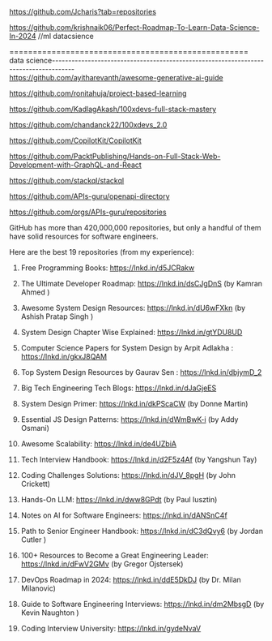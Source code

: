 https://github.com/Jcharis?tab=repositories

https://github.com/krishnaik06/Perfect-Roadmap-To-Learn-Data-Science-In-2024          //ml datacsience
  
=================================================== data science-------------------------------------------------------------------------------------  
  https://github.com/ayitharevanth/awesome-generative-ai-guide
  
  https://github.com/ronitahuja/project-based-learning


  https://github.com/KadlagAkash/100xdevs-full-stack-mastery

  https://github.com/chandanck22/100xdevs_2.0

https://github.com/CopilotKit/CopilotKit

https://github.com/PacktPublishing/Hands-on-Full-Stack-Web-Development-with-GraphQL-and-React

https://github.com/stackql/stackql

https://github.com/APIs-guru/openapi-directory

https://github.com/orgs/APIs-guru/repositories






GitHub has more than 420,000,000 repositories, but only a handful of them have solid resources for software engineers.

Here are the best 19 repositories (from my experience):

1. Free Programming Books:
 https://lnkd.in/d5JCRakw

2. The Ultimate Developer Roadmap:
 https://lnkd.in/dsCJgDnS (by Kamran Ahmed )

3. Awesome System Design Resources:
 https://lnkd.in/dU6wFXkn (by Ashish Pratap Singh )

4. System Design Chapter Wise Explained:
 https://lnkd.in/gtYDU8UD

5. Computer Science Papers for System Design by Arpit Adlakha :
 https://lnkd.in/gkxJ8QAM

6. Top System Design Resources by Gaurav Sen :
 https://lnkd.in/dbjymD_2

7. Big Tech Engineering Tech Blogs:
 https://lnkd.in/dJaGjeES

8. System Design Primer:
 https://lnkd.in/dkPScaCW (by Donne Martin)

9. Essential JS Design Patterns:
 https://lnkd.in/dWmBwK-i (by Addy Osmani)

10. Awesome Scalability:
 https://lnkd.in/de4UZbiA

11. Tech Interview Handbook:
 https://lnkd.in/d2F5z4Af (by Yangshun Tay)

12. Coding Challenges Solutions:
 https://lnkd.in/dJV_8pgH (by John Crickett)

13. Hands-On LLM:
 https://lnkd.in/dww8GPdt (by Paul Iusztin)

14. Notes on AI for Software Engineers:
 https://lnkd.in/dANSnC4f

15. Path to Senior Engineer Handbook:
 https://lnkd.in/dC3dQvy6 (by Jordan Cutler )

16. 100+ Resources to Become a Great Engineering Leader:
 https://lnkd.in/dFwV2GMv (by Gregor Ojstersek)

17. DevOps Roadmap in 2024:
 https://lnkd.in/ddE5DkDJ (by Dr. Milan Milanovic)

18. Guide to Software Engineering Interviews:
 https://lnkd.in/dm2MbsgD (by Kevin Naughton )

19. Coding Interview University:
 https://lnkd.in/gydeNvaV

